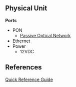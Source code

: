 ## Physical Unit

**Ports**
- PON
  - [Passive Optical Network](https://www.techtarget.com/searchnetworking/definition/passive-optical-network-PON)
- Ethernet
- Power
  - 12VDC


## References
[Quick Reference Guide](https://www.manualslib.com/manual/2577800/Nokia-G-010g-A.html)
